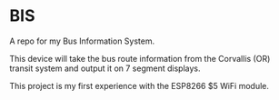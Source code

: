 BIS
===

A repo for my Bus Information System. 

This device will take the bus route information from the Corvallis (OR) transit system and output it on 7 segment displays. 

This project is my first experience with the ESP8266 $5 WiFi module.
